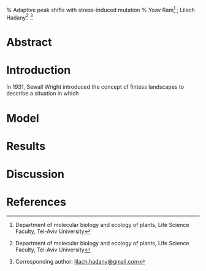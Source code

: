 % Adaptive peak shifts with stress-induced mutation
% Yoav Ram[^affiliation] ; Lilach Hadany[^affiliation] [^corresponding]

[^affiliation]: Department of molecular biology and ecology of plants, Life Science Faculty, Tel-Aviv University
[^corresponding]: Corresponding author: lilach.hadany@gmail.com

# Abstract

# Introduction

In 1931, Sewall Wright introduced the concept of fintess landscapes to describe a situation in which 

# Model

# Results

# Discussion

# References

